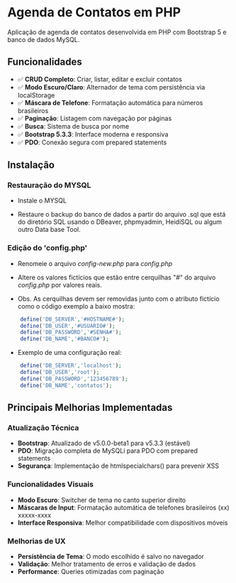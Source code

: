 # Agenda de Contatos em PHP

Aplicação de agenda de contatos desenvolvida em PHP com Bootstrap 5 e banco de dados MySQL.

## Funcionalidades

- ✅ **CRUD Completo**: Criar, listar, editar e excluir contatos
- ✅ **Modo Escuro/Claro**: Alternador de tema com persistência via localStorage
- ✅ **Máscara de Telefone**: Formatação automática para números brasileiros
- ✅ **Paginação**: Listagem com navegação por páginas
- ✅ **Busca**: Sistema de busca por nome
- ✅ **Bootstrap 5.3.3**: Interface moderna e responsiva
- ✅ **PDO**: Conexão segura com prepared statements

## Instalação 

### Restauração do MYSQL

- Instale o MYSQL 

- Restaure o backup do banco de dados a partir do arquivo .sql que está do diretório SQL usando o DBeaver, phpmyadmin, HeidiSQL ou algum outro Data base Tool. 
 
### Edição do 'config.php'

- Renomeie o arquivo *config-new.php* para *config.php* 

- Altere os valores fictícios que estão entre cerquilhas "#" do arquivo *config.php* por valores reais. 

- Obs. As cerquilhas devem ser removidas junto com o atributo fictício como o código exemplo a baixo mostra:

```php
    define('DB_SERVER','#HOSTNAME#');
    define('DB_USER','#USUARIO#'); 
    define('DB_PASSWORD','#SENHA#');
    define('DB_NAME','#BANCO#');
```
 
- Exemplo de uma configuração real:

```php
    define('DB_SERVER','localhost');
    define('DB_USER','root');
    define('DB_PASSWORD','123456789');
    define('DB_NAME','contatos');
```

## Principais Melhorias Implementadas

### Atualização Técnica
- **Bootstrap**: Atualizado de v5.0.0-beta1 para v5.3.3 (estável)
- **PDO**: Migração completa de MySQLi para PDO com prepared statements
- **Segurança**: Implementação de htmlspecialchars() para prevenir XSS

### Funcionalidades Visuais
- **Modo Escuro**: Switcher de tema no canto superior direito
- **Máscaras de Input**: Formatação automática de telefones brasileiros (xx) xxxxx-xxxx
- **Interface Responsiva**: Melhor compatibilidade com dispositivos móveis

### Melhorias de UX
- **Persistência de Tema**: O modo escolhido é salvo no navegador
- **Validação**: Melhor tratamento de erros e validação de dados
- **Performance**: Queries otimizadas com paginação
